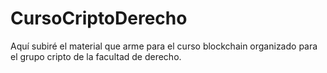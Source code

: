 # CursoCriptoDerecho
Aquí subiré el material que arme para el curso blockchain organizado para el grupo cripto de la facultad de derecho.
